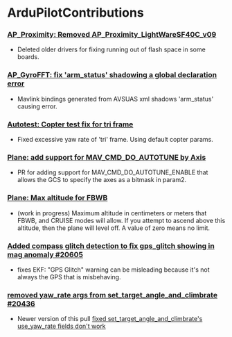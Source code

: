 # ArduPilotContributions
### [AP_Proximity: Removed AP_Proximity_LightWareSF40C_v09](https://github.com/ArduPilot/ardupilot/pull/19707)
- Deleted older drivers for fixing running out of flash space in some boards.

### [AP_GyroFFT: fix 'arm_status' shadowing a global declaration error](https://github.com/ArduPilot/ardupilot/pull/20075)
- Mavlink bindings generated from AVSUAS xml shadows 'arm_status' causing error.

### [Autotest: Copter test fix for tri frame](https://github.com/ArduPilot/ardupilot/pull/19674)
- Fixed excessive yaw rate of 'tri' frame. Using default copter params.

### [Plane: add support for MAV_CMD_DO_AUTOTUNE by Axis](https://github.com/ArduPilot/ardupilot/pull/19742)
- PR for adding support for  MAV_CMD_DO_AUTOTUNE_ENABLE  that allows the GCS to specify the axes as a bitmask in param2.

### [Plane: Max altitude for FBWB](https://github.com/ArduPilot/ardupilot/pull/19732) 
- (work in progress)
Maximum altitude in centimeters or meters that FBWB, and CRUISE modes will allow. If you attempt to ascend above this altitude, then the plane will level off. A value of zero means no limit.

### [Added compass glitch detection to fix gps_glitch showing in mag anomaly #20605](https://github.com/ArduPilot/ardupilot/pull/20605)
- fixes EKF: "GPS Glitch" warning can be misleading because it's not always the GPS that is misbehaving.

### [removed yaw_rate args from set_target_angle_and_climbrate #20436](https://github.com/ArduPilot/ardupilot/pull/20436)
- Newer version of this pull [fixed set_target_angle_and_climbrate's use_yaw_rate fields don't work](https://github.com/ArduPilot/ardupilot/pull/20435)
